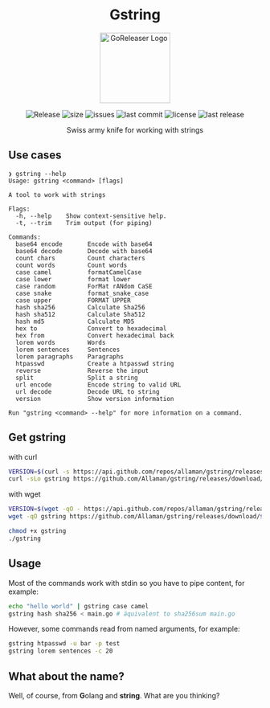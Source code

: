 <h1 align="center">Gstring</h1>

<div align="center">
    <img alt="GoReleaser Logo" src="https://github.com/Allaman/gstring/assets/12184268/b302769b-4cfe-4ef4-83c4-f01c9f505bb9?v=3&s=200" height="140" />
  <p>
    <img src="https://github.com/Allaman/gstring/actions/workflows/release.yaml/badge.svg" alt="Release"/>
    <img src="https://img.shields.io/github/repo-size/Allaman/gstring" alt="size"/>
    <img src="https://img.shields.io/github/issues/Allaman/gstring" alt="issues"/>
    <img src="https://img.shields.io/github/last-commit/Allaman/gstring" alt="last commit"/>
    <img src="https://img.shields.io/github/license/Allaman/gstring" alt="license"/>
    <img src="https://img.shields.io/github/v/release/Allaman/gstring?sort=semver" alt="last release"/>
  </p>
  <p>
    Swiss army knife for working with strings
  </p>
</div>

## Use cases

```
❯ gstring --help
Usage: gstring <command> [flags]

A tool to work with strings

Flags:
  -h, --help    Show context-sensitive help.
  -t, --trim    Trim output (for piping)

Commands:
  base64 encode       Encode with base64
  base64 decode       Decode with base64
  count chars         Count characters
  count words         Count words
  case camel          formatCamelCase
  case lower          format lower
  case random         ForMat rANdom CaSE
  case snake          format_snake_case
  case upper          FORMAT UPPER
  hash sha256         Calculate Sha256
  hash sha512         Calculate Sha512
  hash md5            Calculate MD5
  hex to              Convert to hexadecimal
  hex from            Convert hexadecimal back
  lorem words         Words
  lorem sentences     Sentences
  lorem paragraphs    Paragraphs
  htpasswd            Create a htpasswd string
  reverse             Reverse the input
  split               Split a string
  url encode          Encode string to valid URL
  url decode          Decode URL to string
  version             Show version information

Run "gstring <command> --help" for more information on a command.
```

## Get gstring

with curl

```sh
VERSION=$(curl -s https://api.github.com/repos/allaman/gstring/releases/latest | grep tag_name | cut -d '"' -f 4)
curl -sLo gstring https://github.com/Allaman/gstring/releases/download/${VERSION}/gstring_${VERSION}_$(uname -s)_$(uname -m)
```

with wget

```sh
VERSION=$(wget -qO - https://api.github.com/repos/allaman/gstring/releases/latest | grep tag_name | cut -d '"' -f 4)
wget -qO gstring https://github.com/Allaman/gstring/releases/download/${VERSION}/gstring_${VERSION}_$(uname -s)_$(uname -m)
```

```sh
chmod +x gstring
./gstring
```

## Usage

Most of the commands work with stdin so you have to pipe content, for example:

```sh
echo "hello world" | gstring case camel
gstring hash sha256 < main.go # äquivalent to sha256sum main.go
```

However, some commands read from named arguments, for example:

```sh
gstring htpasswd -u bar -p test
gstring lorem sentences -c 20
```

## What about the name?

Well, of course, from **G**olang and **string**. What are you thinking?

